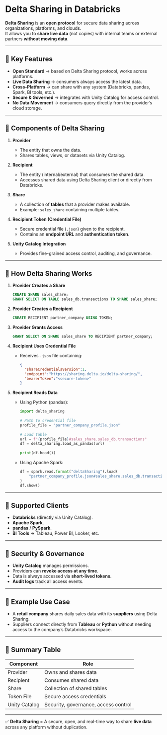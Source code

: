 # Delta Sharing in Databricks

**Delta Sharing** is an **open protocol** for secure data sharing across organizations, platforms, and clouds.  
It allows you to **share live data** (not copies) with internal teams or external partners **without moving data**.

---

## 🔹 Key Features

- **Open Standard** → based on Delta Sharing protocol, works across platforms.
- **Live Data Sharing** → consumers always access the latest data.
- **Cross-Platform** → can share with any system (Databricks, pandas, Spark, BI tools, etc.).
- **Secure & Governed** → integrates with Unity Catalog for access control.
- **No Data Movement** → consumers query directly from the provider’s cloud storage.

---

## 🔹 Components of Delta Sharing

1. **Provider**
   - The entity that owns the data.
   - Shares tables, views, or datasets via Unity Catalog.

2. **Recipient**
   - The entity (internal/external) that consumes the shared data.
   - Accesses shared data using Delta Sharing client or directly from Databricks.

3. **Share**
   - A collection of **tables** that a provider makes available.
   - Example: `sales_share` containing multiple tables.

4. **Recipient Token (Credential File)**
   - Secure credential file (`.json`) given to the recipient.
   - Contains an **endpoint URL** and **authentication token**.

5. **Unity Catalog Integration**
   - Provides fine-grained access control, auditing, and governance.

---

## 🔹 How Delta Sharing Works

1. **Provider Creates a Share**
   ```sql
   CREATE SHARE sales_share;
   GRANT SELECT ON TABLE sales_db.transactions TO SHARE sales_share;
   ````

2. **Provider Creates a Recipient**

   ```sql
   CREATE RECIPIENT partner_company USING TOKEN;
   ```

3. **Provider Grants Access**

   ```sql
   GRANT SELECT ON SHARE sales_share TO RECIPIENT partner_company;
   ```

4. **Recipient Uses Credential File**

    * Receives `.json` file containing:

      ```json
      {
        "shareCredentialsVersion":1,
        "endpoint":"https://sharing.delta.io/delta-sharing/",
        "bearerToken":"<secure-token>"
      }
      ```

5. **Recipient Reads Data**

    * Using Python (pandas):

      ```python
      import delta_sharing
 
      # Path to credential file
      profile_file = "partner_company_profile.json"
 
      # Load table
      url = f"{profile_file}#sales_share.sales_db.transactions"
      df = delta_sharing.load_as_pandas(url)
 
      print(df.head())
      ```

    * Using Apache Spark:

      ```python
      df = spark.read.format("deltaSharing").load(
          "partner_company_profile.json#sales_share.sales_db.transactions"
      )
      df.show()
      ```

---

## 🔹 Supported Clients

* **Databricks** (directly via Unity Catalog).
* **Apache Spark**.
* **pandas** / **PySpark**.
* **BI Tools** → Tableau, Power BI, Looker, etc.

---

## 🔹 Security & Governance

* **Unity Catalog** manages permissions.
* Providers can **revoke access at any time**.
* Data is always accessed via **short-lived tokens**.
* **Audit logs** track all access events.

---

## 🔹 Example Use Case

* A **retail company** shares daily sales data with its **suppliers** using Delta Sharing.
* Suppliers connect directly from **Tableau** or **Python** without needing access to the company’s Databricks workspace.

---

## 🔹 Summary Table

| Component     | Role                                 |
| ------------- | ------------------------------------ |
| Provider      | Owns and shares data                 |
| Recipient     | Consumes shared data                 |
| Share         | Collection of shared tables          |
| Token File    | Secure access credentials            |
| Unity Catalog | Security, governance, access control |

---

✅ **Delta Sharing** = A secure, open, and real-time way to share **live data** across any platform without duplication.
